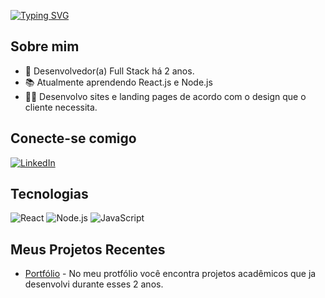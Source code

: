 [![Typing SVG](https://readme-typing-svg.demolab.com?font=Fira+Code&pause=1000&color=F7F7F7&background=284682&width=435&lines=Ol%C3%A1%2C+eu+sou+Victor+Augusto;Desenvolvedor+front-end)](https://git.io/typing-svg)

## Sobre mim
- 🌱 Desenvolvedor(a) Full Stack há 2 anos. 
- 📚 Atualmente aprendendo React.js e Node.js
- 🧑‍💻 Desenvolvo sites e landing pages de acordo com o design que o cliente necessita.

## Conecte-se comigo
[![LinkedIn](https://img.shields.io/badge/-LinkedIn-blue?style=flat-square&logo=linkedin&logoColor=white)](https://www.linkedin.com/in/victor-augusto-010156297/)

## Tecnologias
![React](https://img.shields.io/badge/React-61DAFB?style=flat-square&logo=react&logoColor=black)
![Node.js](https://img.shields.io/badge/Node.js-339933?style=flat-square&logo=nodedotjs&logoColor=white)
![JavaScript](https://img.shields.io/badge/JavaScript-F7DF1E?style=flat-square&logo=javascript&logoColor=black)

## Meus Projetos Recentes
- [Portfólio](https://vta-portfolio.netlify.app/) - No meu protfólio você encontra projetos acadêmicos que ja desenvolvi durante esses 2 anos.
